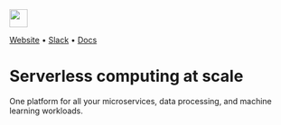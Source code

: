 <img src='https://s3-us-west-2.amazonaws.com/cortex-public/logo.png' height='32'>

<br>

[Website](https://www.cortex.dev) • [Slack](https://community.cortex.dev) • [Docs](https://docs.cortex.dev)

# Serverless computing at scale

One platform for all your microservices, data processing, and machine learning workloads.
